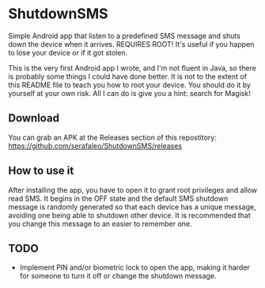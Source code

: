 # ShutdownSMS
Simple Android app that listen to a predefined SMS message and shuts down the device when it arrives. REQUIRES ROOT! It's useful if you happen to lose your device or if it got stolen.

This is the very first Android app I wrote, and I'm not fluent in Java, so there is probably some things I could have done better. It is not to the extent of this README file to teach you how to root your device. You should do it by yourself at your own risk. All I can do is give you a hint: search for Magisk!

## Download
You can grab an APK at the Releases section of this repostitory: https://github.com/serafaleo/ShutdownSMS/releases

## How to use it
After installing the app, you have to open it to grant root privileges and allow read SMS. It begins in the OFF state and the default SMS shutdown message is randomly generated so that each device has a unique message, avoiding one being able to shutdown other device. It is recommended that you change this message to an easier to remember one.

## TODO
- Implement PIN and/or biometric lock to open the app, making it harder for someone to turn it off or change the shutdown message.
